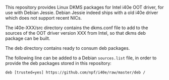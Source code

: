 This repository provides Linux DKMS packages for Intel i40e OOT driver, for use with Debian Jessie. Debian Jessie indeed ships with a old i40e driver which does not support recent NICs.

The i40e-XXX/src directory contains the dkms.conf file to add to the sources of the OOT driver version XXX from Intel, so that dkms deb package can be built.

The deb directory contains ready to consum deb packages.

The following line can be added to a Debian `sources.list` file, in order to provide the deb packages stored in this repository:

```
deb [trusted=yes] https://github.com/npf/i40e/raw/master/deb /
```

